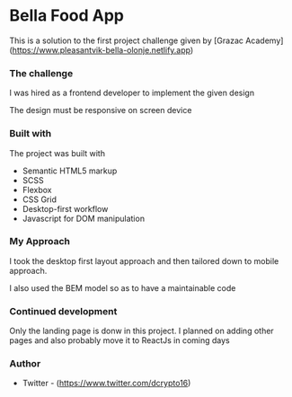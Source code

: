 # Bella Food App

This is a solution to the first project challenge given by [Grazac Academy] (https://www.pleasantvik-bella-olonje.netlify.app)

### The challenge

I was hired as a frontend developer to implement the given design

The design must be responsive on screen device

### Built with

The project was built with

- Semantic HTML5 markup
- SCSS
- Flexbox
- CSS Grid
- Desktop-first workflow
- Javascript for DOM manipulation

### My Approach

I took the desktop first layout approach and then tailored down to mobile approach.

I also used the BEM model so as to have a maintainable code

### Continued development

Only the landing page is donw in this project. I planned on adding other pages and also probably move it to ReactJs in coming days

### Author

- Twitter - (https://www.twitter.com/dcrypto16)
